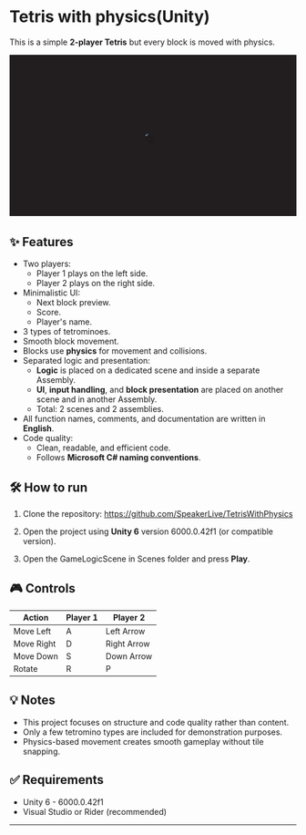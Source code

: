 # Tetris with physics(Unity)

This is a simple **2-player Tetris** but every block is moved with physics.

![Gameplay](Assets/Gifs/Tetris_Gif.gif)

## ✨ Features

- Two players:
    - Player 1 plays on the left side.
    - Player 2 plays on the right side.
- Minimalistic UI:
    - Next block preview.
    - Score.
    - Player's name.
- 3 types of tetrominoes.
- Smooth block movement.
- Blocks use **physics** for movement and collisions.
- Separated logic and presentation:
    - **Logic** is placed on a dedicated scene and inside a separate Assembly.
    - **UI**, **input handling**, and **block presentation** are placed on another scene and in another Assembly.
    - Total: 2 scenes and 2 assemblies.
- All function names, comments, and documentation are written in **English**.
- Code quality:
    - Clean, readable, and efficient code.
    - Follows **Microsoft C# naming conventions**.

## 🛠️ How to run

1. Clone the repository:
https://github.com/SpeakerLive/TetrisWithPhysics

2. Open the project using **Unity 6** version 6000.0.42f1 (or compatible version).
3. Open the GameLogicScene in Scenes folder and press **Play**.

## 🎮 Controls

| Action        | Player 1 | Player 2 |
|---------------|----------|----------|
| Move Left     | A        | Left Arrow  |
| Move Right    | D        | Right Arrow |
| Move Down     | S        | Down Arrow  |
| Rotate        | R        | P           |

## 💡 Notes

- This project focuses on structure and code quality rather than content.
- Only a few tetromino types are included for demonstration purposes.
- Physics-based movement creates smooth gameplay without tile snapping.

## ✅ Requirements

- Unity 6 - 6000.0.42f1
- Visual Studio or Rider (recommended)

---

